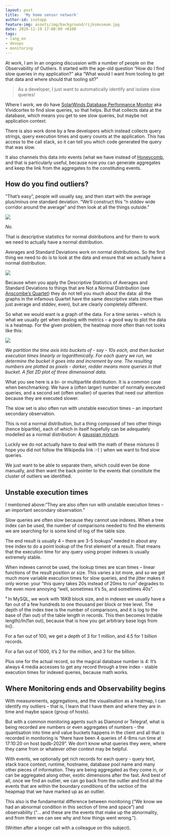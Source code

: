 ```yaml
---
layout: post
title:  'My home sensor network'
author-id: isotopp
feature-img: assets/img/background/rijksmuseum.jpg
date: 2020-11-19 17:08:09 +0100
tags:
- lang_en
- devops
- monitoring
---
```


At work, I am in an ongoing discussion with a number of people on the Observability of Outliers. It started with the age-old question “How do I find slow queries in my application?” aka “What would I want from tooling to get that data and where should that tooling sit?”

> As a developer, I just want to automatically identify and isolate slow queries!

Where I work, we do have [SolarWinds Database Performance Monitor](https://www.solarwinds.com/database-performance-monitor) aka Vividcortex to find slow queries, so that helps. But that collects data at the database, which means you get to see slow queries, but maybe not application context.

There is also work done by a few developers which instead collects query strings, query execution times and query counts at the application. This has access to the call stack, so it can tell you which code generated the query that was slow.

It also channels this data into events (what we have instead of [Honeycomb](https://www.honeycomb.io/), and that is particularly useful, because now you can generate aggregates and keep the link from the aggregates to the constituting events.

## How do you find outliers?

“That’s easy”, people will usually say, and then start with the average plus/minus one standard deviation. “We’ll construct this “n stddev wide corridor around the average” and then look at all the things outside.”

![](/uploads/2020/11/obs-no.png)

*No.*

That is descriptive statistics for normal distributions and for them to work we need to actually have a normal distribution.

Averages and Standard Deviations work on normal distributions. So the first thing we need to do is to look at the data and ensure that we actually have a normal distribution.

![](/uploads/2020/11/obs-anscombe.png)

Because when you apply the Descriptive Statistics of Averages and Standard Deviations to things that are Not a Normal Distribution (see [Anscombe’s Quartet](https://en.wikipedia.org/wiki/Anscombe%27s_quartet)) they do not tell you much about the data: all the graphs in the infamous Quartet have the same descriptive stats (more than just average and stddev, even), but are clearly completely different.

So what we would want is a graph of the data. For a time series – which is what we usually get when dealing with metrics – a good way to plot the data is a heatmap. For the given problem, the heatmap more often than not looks like this:

![](/uploads/2020/11/obs-heatmap.png)

*We partition the time axis into buckets of - say - 10s each, and then bucket execution times linearly or logarithmically. For each query we run, we determine the bucket it goes into and increment by one. The resulting numbers are plotted as pixels - darker, redder means more queries in that bucket. A flat 2D plot of three dimensional data.*

What you see here is a bi- or multipartite distribution. It is a common case when benchmarking: We have a (often larger) number of normally executed queries, and a second set (often smaller) of queries that need our attention because they are executed slower.

The slow set is  also often run with unstable execution times – an important secondary observation.

This is not a normal distribution, but a thing composed of two other things (hence bipartite), each of which in itself hopefully can be adequately modelled as a normal distribution: A [gaussian mixture](https://en.wikipedia.org/wiki/Mixture_model#Gaussian_mixture_model).

Luckily we do not actually have to deal with the math of these mixtures (I hope you did not follow the Wikipedia link :-) ) when we want to find slow queries.

We just want to be able to separate them, which could even be done manually, and then want the back pointer to the events that constitute the cluster of outliers we identified.

## Unstable execution times

I mentioned above:“They are also often run with unstable execution times – an important secondary observation.”

Slow queries are often slow because they cannot use indexes. When a tree index can be used, the number of comparisons needed to find the elements we are searching for is some kind of log of the table size.

The end result is usually 4 – there are 3-5 lookups**¹** needed in about any tree index to do a point lookup of the first element of a result. That means that the execution time for any query using proper indexes is usually extremely stable.

When indexes cannot be used, the lookup times are scan times – linear functions of the result position or size. This varies a lot more, and so we get much more variable execution times for slow queries, and the jitter makes it only worse: your “this query takes 20s instead of 20ms to run” degrades to the even more annoying “well, sometimes it’s 5s, and sometimes 40s”.

**¹** In MySQL, we work with 16KB block size, and in indexes we usually have a fan out of a few hundreds to one thousand per block or tree level. The depth of the index tree is the number of comparisons, and it is log to the base of (fan out) of the table length in records. This then becomes ln(table length)/ln(fan out), because that is how you get arbitrary base logs from ln().

For a fan out of 100, we get a depth of 3 for 1 million, and 4.5 for 1 billion records.

For a fan out of 1000, it’s 2 for the million, and 3 for the billion.

Plus one for the actual record, so the magical database number is 4: It’s always 4 media accesses to get any record through a tree index - stable execution times for indexed queries, because math works.

## Where Monitoring ends and Observability begins

With measurements, aggregations, and the visualisation as a heatmap, I can identify my outliers – that is, I learn that I have them and where they are in time and maybe space (group of hosts).

But with a common monitoring agents such as Diamond or Telegraf, what is being recorded are numbers or even aggregates of numbers - the quantisation into time and value buckets happens in the client and all that is recorded in monitoring is “there have been 4 queries of 4-8ms run time at 17:10:20 on host bpdb-2029”. We don’t know what queries they were, where they came from or whatever other context may be helpful.

With events, we optionally get rich records for each query - query text, stack trace context, runtime, hostname, database pool name and many other pieces of information. They are being aggregated as they come in, or can be aggregated along other, exotic dimensions after the fast. And best of all, once we find an outlier, we can go back from the outlier and find all the events that are within the boundary conditions of the section of the heapmap that we have marked up as an outlier.

This also is the fundamental difference between monitoring (“We know we had an abnormal condition in this section of time and space”) and observability (“... and these are the events that make up the abnormality, and from them we can see why and how things went wrong.”).

(Written after a longer call with a colleague on this subject).